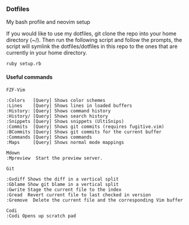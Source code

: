 
### Dotfiles
My bash profile and neovim setup

If you would like to use my dotfiles, git clone the repo into your home
directory (~/). Then run the following script and follow the prompts, the script will symlink the
dotfiles/dotfiles in this repo to the ones that are currently in your home directory.

`ruby setup.rb`

#### Useful commands
``` vim
FZF-Vim

:Colors   [Query] Shows color schemes
:Lines    [Query] Shows lines in loaded buffers
:History: [Query] Shows command history
:History/ [Query] Shows search history
:Snippets [Query] Shows snippets (UltiSnips)
:Commits  [Query] Shows git commits (requires fugitive.vim)
:BCommits [Query] Shows git commits for the current buffer
:Commands [Query] Shows commands
:Maps     [Query] Shows normal mode mappings

Mdown
:Mpreview  Start the preview server.

Git

:Gvdiff Shows the diff in a vertical split
:Gblame Show git blame in a vertical split
:Gwrite Stage the current file to the index
:Gread  Revert current file to last checked in version
:Gremove  Delete the current file and the corresponding Vim buffer

Codi
:Codi Opens up scratch pad
```
